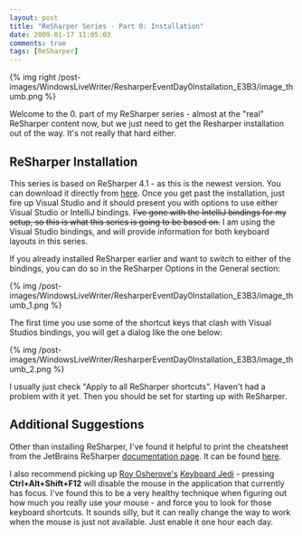 ```yaml
---
layout: post
title: "ReSharper Series - Part 0: Installation"
date: 2009-01-17 11:05:03
comments: true
tags: [ReSharper]
---
```

{% img right /post-images/WindowsLiveWriter/ResharperEventDay0Installation_E3B3/image_thumb.png %}

Welcome to the 0. part of my ReSharper series - almost at the "real" ReSharper content now, but we just need to get the Resharper installation out of the way. It's not really that hard either.
 
## ReSharper Installation
 
This series is based on ReSharper 4.1 - as this is the newest version. You can download it directly from [here](http://www.jetbrains.com/resharper/download/index.html). Once you get past the installation, just fire up Visual Studio and it should present you with options to use either Visual Studio or IntelliJ bindings. <del>I've gone with the IntelliJ bindings for my setup, so this is what this series is going to be based on.</del> I am using the Visual Studio bindings, and will provide information for both keyboard layouts in this series.
 
If you already installed ReSharper earlier and want to switch to either of the bindings, you can do so in the ReSharper Options in the General section: 
 
{% img /post-images/WindowsLiveWriter/ResharperEventDay0Installation_E3B3/image_thumb_1.png %} 
 
The first time you use some of the shortcut keys that clash with Visual Studios bindings, you will get a dialog like the one below:
 
{% img /post-images/WindowsLiveWriter/ResharperEventDay0Installation_E3B3/image_thumb_2.png %} 
 
I usually just check "Apply to all ReSharper shortcuts". Haven't had a problem with it yet. Then you should be set for starting up with ReSharper.
 
## Additional Suggestions
 
Other than installing ReSharper, I've found it helpful to print the cheatsheet from the JetBrains ReSharper [documentation page](http://www.jetbrains.com/resharper/documentation/index.html). It can be found [here](http://www.jetbrains.com/resharper/docs/ReSharper40DefaultKeymap2.pdf).
 
I also recommend picking up [Roy Osherove's](http://weblogs.asp.net/rosherove/) [Keyboard Jedi](http://weblogs.asp.net/rosherove/archive/2007/06/03/train-to-be-a-keyboard-master-with-keyboard-jedi.aspx) - pressing **Ctrl+Alt+Shift+F12** will disable the mouse in the application that currently has focus. I've found this to be a very healthy technique when figuring out how much you really use your mouse - and force you to look for those keyboard shortcuts. It sounds silly, but it can really change the way to work when the mouse is just not available. Just enable it one hour each day. 
